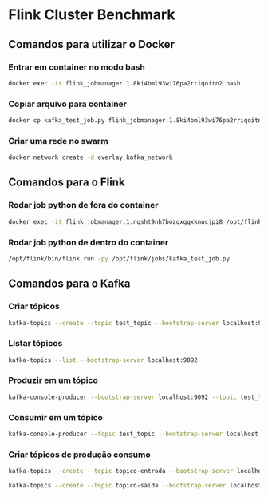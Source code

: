 # Flink Cluster Benchmark
## Comandos para utilizar o Docker
### Entrar em container no modo bash
```bash
docker exec -it flink_jobmanager.1.8ki4bml93wi76pa2rriqoitn2 bash
```
### Copiar arquivo para container
```bash
docker cp kafka_test_job.py flink_jobmanager.1.8ki4bml93wi76pa2rriqoitn2:/opt/flink/jobs/
```
### Criar uma rede no swarm
```bash
docker network create -d overlay kafka_network
```
## Comandos para o Flink
### Rodar job python de fora do container
```bash
docker exec -it flink_jobmanager.1.ngsht9nh7bozqxgqxknwcjpi8 /opt/flink/bin/flink run -py /opt/flink/jobs/kafka_test_job.py
```
### Rodar job python de dentro do container
```bash
/opt/flink/bin/flink run -py /opt/flink/jobs/kafka_test_job.py
```
## Comandos para o Kafka
###  Criar tópicos
```bash
kafka-topics --create --topic test_topic --bootstrap-server localhost:9092 --partitions 1 --replication-factor 1
```
### Listar tópicos
```bash
kafka-topics --list --bootstrap-server localhost:9092
```
### Produzir em um tópico
```bash
kafka-console-producer --bootstrap-server localhost:9092 --topic test_topic
```
### Consumir em um tópico
```bash
kafka-console-producer --topic test_topic --bootstrap-server localhost:9092
```

### Criar tópicos de produção consumo
```bash
kafka-topics --create --topic topico-entrada --bootstrap-server localhost:9092 --partitions 1 --replication-factor 1
```

```bash
kafka-topics --create --topic topico-saida --bootstrap-server localhost:9092 --partitions 1 --replication-factor 1
```
